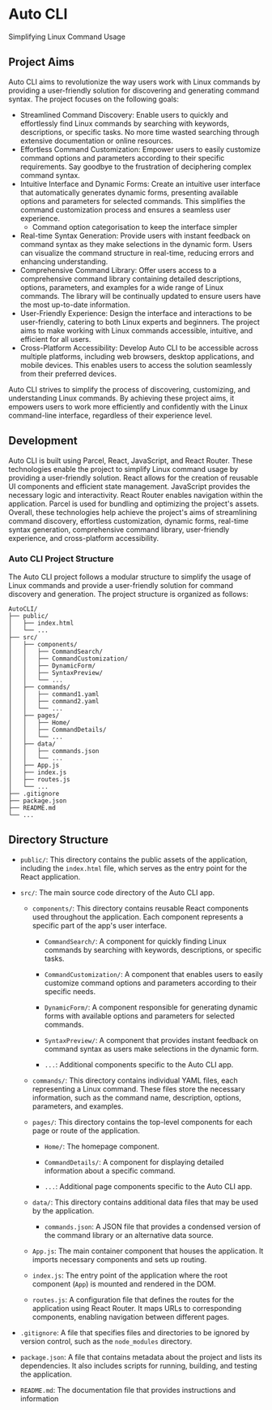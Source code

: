 # Auto CLI

Simplifying Linux Command Usage

## Project Aims

Auto CLI aims to revolutionize the way users work with Linux commands by providing a user-friendly solution for discovering and generating command syntax. The project focuses on the following goals:

- Streamlined Command Discovery: Enable users to quickly and effortlessly find Linux commands by searching with keywords, descriptions, or specific tasks. No more time wasted searching through extensive documentation or online resources.
- Effortless Command Customization: Empower users to easily customize command options and parameters according to their specific requirements. Say goodbye to the frustration of deciphering complex command syntax.
- Intuitive Interface and Dynamic Forms: Create an intuitive user interface that automatically generates dynamic forms, presenting available options and parameters for selected commands. This simplifies the command customization process and ensures a seamless user experience.
  - Command option categorisation to keep the interface simpler
- Real-time Syntax Generation: Provide users with instant feedback on command syntax as they make selections in the dynamic form. Users can visualize the command structure in real-time, reducing errors and enhancing understanding.
- Comprehensive Command Library: Offer users access to a comprehensive command library containing detailed descriptions, options, parameters, and examples for a wide range of Linux commands. The library will be continually updated to ensure users have the most up-to-date information.
- User-Friendly Experience: Design the interface and interactions to be user-friendly, catering to both Linux experts and beginners. The project aims to make working with Linux commands accessible, intuitive, and efficient for all users.
- Cross-Platform Accessibility: Develop Auto CLI to be accessible across multiple platforms, including web browsers, desktop applications, and mobile devices. This enables users to access the solution seamlessly from their preferred devices.

Auto CLI strives to simplify the process of discovering, customizing, and understanding Linux commands. By achieving these project aims, it empowers users to work more efficiently and confidently with the Linux command-line interface, regardless of their experience level.

## Development

Auto CLI is built using Parcel, React, JavaScript, and React Router. These technologies enable the project to simplify Linux command usage by providing a user-friendly solution. React allows for the creation of reusable UI components and efficient state management. JavaScript provides the necessary logic and interactivity. React Router enables navigation within the application. Parcel is used for bundling and optimizing the project's assets. Overall, these technologies help achieve the project's aims of streamlining command discovery, effortless customization, dynamic forms, real-time syntax generation, comprehensive command library, user-friendly experience, and cross-platform accessibility.

### Auto CLI Project Structure

The Auto CLI project follows a modular structure to simplify the usage of Linux commands and provide a user-friendly solution for command discovery and generation. The project structure is organized as follows:

```
AutoCLI/
├── public/
│   ├── index.html
│   └── ...
├── src/
│   ├── components/
│   │   ├── CommandSearch/
│   │   ├── CommandCustomization/
│   │   ├── DynamicForm/
│   │   ├── SyntaxPreview/
│   │   └── ...
│   ├── commands/
│   │   ├── command1.yaml
│   │   ├── command2.yaml
│   │   └── ...
│   ├── pages/
│   │   ├── Home/
│   │   ├── CommandDetails/
│   │   └── ...
│   ├── data/
│   │   ├── commands.json
│   │   └── ...
│   ├── App.js
│   ├── index.js
│   ├── routes.js
│   └── ...
├── .gitignore
├── package.json
├── README.md
└── ...
```

## Directory Structure

- `public/`: This directory contains the public assets of the application, including the `index.html` file, which serves as the entry point for the React application.

- `src/`: The main source code directory of the Auto CLI app.

  - `components/`: This directory contains reusable React components used throughout the application. Each component represents a specific part of the app's user interface.

    - `CommandSearch/`: A component for quickly finding Linux commands by searching with keywords, descriptions, or specific tasks.

    - `CommandCustomization/`: A component that enables users to easily customize command options and parameters according to their specific needs.

    - `DynamicForm/`: A component responsible for generating dynamic forms with available options and parameters for selected commands.

    - `SyntaxPreview/`: A component that provides instant feedback on command syntax as users make selections in the dynamic form.

    - `...`: Additional components specific to the Auto CLI app.

  - `commands/`: This directory contains individual YAML files, each representing a Linux command. These files store the necessary information, such as the command name, description, options, parameters, and examples.

  - `pages/`: This directory contains the top-level components for each page or route of the application.

    - `Home/`: The homepage component.

    - `CommandDetails/`: A component for displaying detailed information about a specific command.

    - `...`: Additional page components specific to the Auto CLI app.

  - `data/`: This directory contains additional data files that may be used by the application.

    - `commands.json`: A JSON file that provides a condensed version of the command library or an alternative data source.

  - `App.js`: The main container component that houses the application. It imports necessary components and sets up routing.

  - `index.js`: The entry point of the application where the root component (`App`) is mounted and rendered in the DOM.

  - `routes.js`: A configuration file that defines the routes for the application using React Router. It maps URLs to corresponding components, enabling navigation between different pages.

- `.gitignore`: A file that specifies files and directories to be ignored by version control, such as the `node_modules` directory.

- `package.json`: A file that contains metadata about the project and lists its dependencies. It also includes scripts for running, building, and testing the application.

- `README.md`: The documentation file that provides instructions and information

